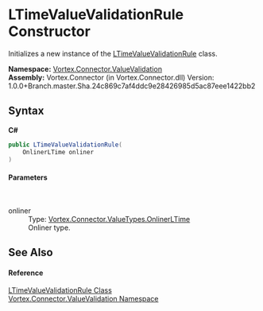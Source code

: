 # LTimeValueValidationRule Constructor 
 

Initializes a new instance of the <a href="T_Vortex_Connector_ValueValidation_LTimeValueValidationRule.md">LTimeValueValidationRule</a> class.

**Namespace:**&nbsp;<a href="N_Vortex_Connector_ValueValidation.md">Vortex.Connector.ValueValidation</a><br />**Assembly:**&nbsp;Vortex.Connector (in Vortex.Connector.dll) Version: 1.0.0+Branch.master.Sha.24c869c7af4ddc9e28426985d5ac87eee1422bb2

## Syntax

**C#**<br />
``` C#
public LTimeValueValidationRule(
	OnlinerLTime onliner
)
```


#### Parameters
&nbsp;<dl><dt>onliner</dt><dd>Type: <a href="T_Vortex_Connector_ValueTypes_OnlinerLTime.md">Vortex.Connector.ValueTypes.OnlinerLTime</a><br />Onliner type.</dd></dl>

## See Also


#### Reference
<a href="T_Vortex_Connector_ValueValidation_LTimeValueValidationRule.md">LTimeValueValidationRule Class</a><br /><a href="N_Vortex_Connector_ValueValidation.md">Vortex.Connector.ValueValidation Namespace</a><br />